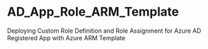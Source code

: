 # AD_App_Role_ARM_Template
Deploying Custom Role Definition and Role Assignment for Azure AD Registered App with Azure ARM Template
